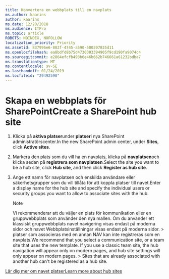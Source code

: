 ```yaml
---
title: Konvertera en webbplats till en navplats
ms.author: kaarins
author: kaarins
ms.date: 12/28/2018
ms.audience: ITPro
ms.topic: article
ROBOTS: NOINDEX, NOFOLLOW
localization_priority: Priority
ms.assetid: 837996e6-802f-4745-a590-500207835d11
ms.openlocfilehash: ea8bdfd8b75d4730303394905f9cd190fa9074c4
ms.sourcegitcommit: e2864efcfb493b6e46b662b746661a61232bdba7
ms.translationtype: MT
ms.contentlocale: sv-SE
ms.lasthandoff: 01/24/2019
ms.locfileid: "29492590"
---
```

# <a name="create-a-sharepoint-hub-site"></a><span data-ttu-id="32836-102">Skapa en webbplats för SharePoint</span><span class="sxs-lookup"><span data-stu-id="32836-102">Create a SharePoint hub site</span></span>

1. <span data-ttu-id="32836-103">Klicka på **aktiva platser**under **platser**i nya SharePoint administratörscenter.</span><span class="sxs-lookup"><span data-stu-id="32836-103">In the new SharePoint admin center, under **Sites**, click **Active sites**.</span></span> 
    
2. <span data-ttu-id="32836-104">Markera den plats som du vill ha en navplats, klicka på **navplatsen**och klicka sedan på **registrera som navplatsen**.</span><span class="sxs-lookup"><span data-stu-id="32836-104">Select the site you want to be a hub site, click **Hub site**, and then click **Register as hub site**.</span></span> 
    
3. <span data-ttu-id="32836-105">Ange ett namn för navplatsen och enskilda användare eller säkerhetsgrupper som du vill tillåta för att koppla platser till navet.</span><span class="sxs-lookup"><span data-stu-id="32836-105">Enter a display name for the hub site and specify the individual users or security groups you want to allow to associate sites with the hub.</span></span>
    
    > [!NOTE]
    >  <span data-ttu-id="32836-p101">Vi rekommenderar att du väljer en plats för kommunikation eller en gruppwebbplats som använder den nya mallen. Om du använder ett klassiskt gruppwebbplats navet navigering visas endast på moderna sidor och navet Webbplatsinställningar visas endast på moderna sidor. > platser som associeras med en annan NAV kan inte registreras som en navplats.</span><span class="sxs-lookup"><span data-stu-id="32836-p101">We recommend that you select a communication site, or a team site that uses the new template. If you use a classic team site, the hub navigation will appear only on modern pages, and hub site settings will only appear on modern pages. >  Sites that are already associated with another hub can't be registered as a hub site.</span></span> 
  
[<span data-ttu-id="32836-109">Lär dig mer om navet platser</span><span class="sxs-lookup"><span data-stu-id="32836-109">Learn more about hub sites</span></span>](https://go.microsoft.com/fwlink/?linkid=869149)
  

